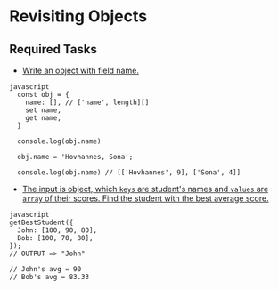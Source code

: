 # Revisiting Objects

## Required Tasks

- [Write an object with field name.](https://github.com/arminasi/011_getters_setters/blob/master/nameLength.js)

```
javascript
  const obj = {
    name: [], // ['name', length][]
    set name,
    get name,
  }

  console.log(obj.name)

  obj.name = 'Hovhannes, Sona';

  console.log(obj.name) // [['Hovhannes', 9], ['Sona', 4]]
```

- [The input is object, which `keys` are student's names and `values` are `array` of their scores. Find the student with the best average score.](https://github.com/arminasi/011_getters_setters/blob/master/bestStudent.js)

```
javascript
getBestStudent({
  John: [100, 90, 80],
  Bob: [100, 70, 80],
});
// OUTPUT => "John"

// John's avg = 90
// Bob's avg = 83.33
```
